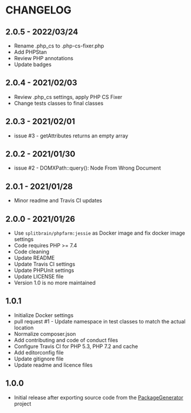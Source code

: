 # CHANGELOG

## 2.0.5 - 2022/03/24
- Rename .php_cs to .php-cs-fixer.php
- Add PHPStan
- Review PHP annotations
- Update badges

## 2.0.4 - 2021/02/03
- Review .php_cs settings, apply PHP CS Fixer
- Change tests classes to final classes

## 2.0.3 - 2021/02/01
- issue #3 - getAttributes returns an empty array

## 2.0.2 - 2021/01/30
- issue #2 - DOMXPath::query(): Node From Wrong Document

## 2.0.1 - 2021/01/28
- Minor readme and Travis CI updates

## 2.0.0 - 2021/01/26
- Use `splitbrain/phpfarm:jessie` as Docker image and fix docker image settings
- Code requires PHP >= 7.4
- Code cleaning
- Update README
- Update Travis CI settings
- Update PHPUnit settings
- Update LICENSE file
- Version 1.0 is no more maintained

## 1.0.1
- Initialize Docker settings
- pull request #1 - Update namespace in test classes to match the actual location
- Normalize composer.json
- Add contributing and code of conduct files
- Configure Travis CI for PHP 5.3, PHP 7.2 and cache
- Add editorconfig file
- Update gitignore file
- Update readme and licence files

## 1.0.0
- Initial release after exporting source code from the [PackageGenerator](https://github.com/WsdlToPhp/PackageGenerator) project
